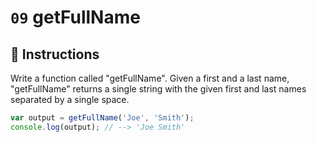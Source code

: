 # `09` getFullName

## 📝 Instructions 

Write a function called "getFullName".
Given a first and a last name, "getFullName" returns a single string with the given first and last names separated by a single space.

```Javascript
var output = getFullName('Joe', 'Smith');
console.log(output); // --> 'Joe Smith'
```